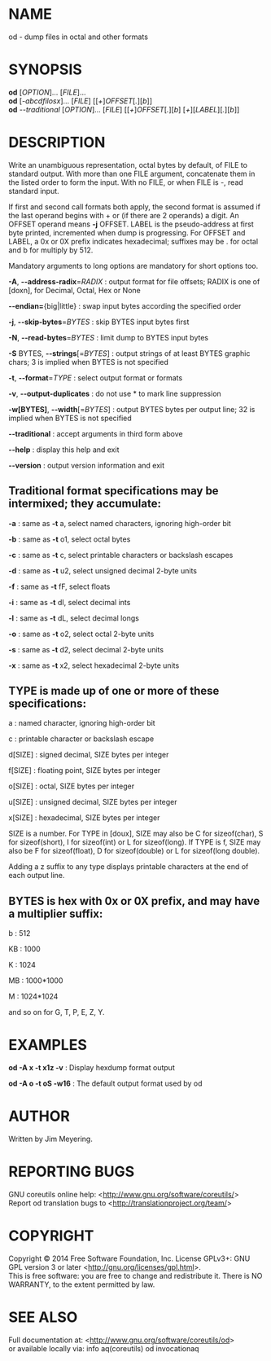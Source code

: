 NAME
====

od - dump files in octal and other formats

SYNOPSIS
========

**od** [*OPTION*]... [*FILE*]...\
 **od** [*-abcdfilosx*]... [*FILE*] [[*+*]*OFFSET*[*.*][*b*]]\
 **od** *--traditional* [*OPTION*]... [*FILE*] [[*+*]*OFFSET*[*.*][*b*] [*+*][*LABEL*][*.*][*b*]]

DESCRIPTION
===========

Write an unambiguous representation, octal bytes by default, of FILE to standard output. With more than one FILE argument, concatenate them in the listed order to form the input. With no FILE, or when FILE is -, read standard input.

If first and second call formats both apply, the second format is assumed if the last operand begins with + or (if there are 2 operands) a digit. An OFFSET operand means **-j** OFFSET. LABEL is the pseudo-address at first byte printed, incremented when dump is progressing. For OFFSET and LABEL, a 0x or 0X prefix indicates hexadecimal; suffixes may be . for octal and b for multiply by 512.

Mandatory arguments to long options are mandatory for short options too.

**-A**, **--address-radix**=*RADIX*
:   output format for file offsets; RADIX is one of [doxn], for Decimal, Octal, Hex or None

**--endian=**{big|little}
:   swap input bytes according the specified order

**-j**, **--skip-bytes**=*BYTES*
:   skip BYTES input bytes first

**-N**, **--read-bytes**=*BYTES*
:   limit dump to BYTES input bytes

**-S** BYTES, **--strings**[=*BYTES*]
:   output strings of at least BYTES graphic chars; 3 is implied when BYTES is not specified

**-t**, **--format**=*TYPE*
:   select output format or formats

**-v**, **--output-duplicates**
:   do not use \* to mark line suppression

**-w[BYTES]**, **--width**[=*BYTES*]
:   output BYTES bytes per output line; 32 is implied when BYTES is not specified

**--traditional**
:   accept arguments in third form above

**--help**
:   display this help and exit

**--version**
:   output version information and exit

Traditional format specifications may be intermixed; they accumulate:
---------------------------------------------------------------------

**-a**
:   same as **-t** a, select named characters, ignoring high-order bit

**-b**
:   same as **-t** o1, select octal bytes

**-c**
:   same as **-t** c, select printable characters or backslash escapes

**-d**
:   same as **-t** u2, select unsigned decimal 2-byte units

**-f**
:   same as **-t** fF, select floats

**-i**
:   same as **-t** dI, select decimal ints

**-l**
:   same as **-t** dL, select decimal longs

**-o**
:   same as **-t** o2, select octal 2-byte units

**-s**
:   same as **-t** d2, select decimal 2-byte units

**-x**
:   same as **-t** x2, select hexadecimal 2-byte units

TYPE is made up of one or more of these specifications:
-------------------------------------------------------

a
:   named character, ignoring high-order bit

c
:   printable character or backslash escape

d[SIZE]
:   signed decimal, SIZE bytes per integer

f[SIZE]
:   floating point, SIZE bytes per integer

o[SIZE]
:   octal, SIZE bytes per integer

u[SIZE]
:   unsigned decimal, SIZE bytes per integer

x[SIZE]
:   hexadecimal, SIZE bytes per integer

SIZE is a number. For TYPE in [doux], SIZE may also be C for sizeof(char), S for sizeof(short), I for sizeof(int) or L for sizeof(long). If TYPE is f, SIZE may also be F for sizeof(float), D for sizeof(double) or L for sizeof(long double).

Adding a z suffix to any type displays printable characters at the end of each output line.

BYTES is hex with 0x or 0X prefix, and may have a multiplier suffix:
--------------------------------------------------------------------

b
:   512

KB
:   1000

K
:   1024

MB
:   1000\*1000

M
:   1024\*1024

and so on for G, T, P, E, Z, Y.

EXAMPLES
========

**od -A x -t x1z -v** 
:   Display hexdump format output

**od -A o -t oS -w16** 
:   The default output format used by od

AUTHOR
======

Written by Jim Meyering.

REPORTING BUGS
==============

GNU coreutils online help: \<<http://www.gnu.org/software/coreutils/>\>\
 Report od translation bugs to \<<http://translationproject.org/team/>\>

COPYRIGHT
=========

Copyright © 2014 Free Software Foundation, Inc. License GPLv3+: GNU GPL version 3 or later \<<http://gnu.org/licenses/gpl.html>\>.\
 This is free software: you are free to change and redistribute it. There is NO WARRANTY, to the extent permitted by law.

SEE ALSO
========

Full documentation at: \<<http://www.gnu.org/software/coreutils/od>\>\
 or available locally via: info aq(coreutils) od invocationaq
